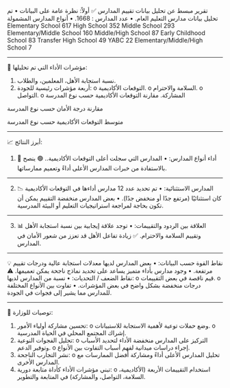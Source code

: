 تقرير مبسط عن تحليل بيانات تقييم المدارس
✅ أولاً: نظرة عامة على البيانات
•	تم تحليل بيانات مدارس التعليم العام.
•	عدد المدارس : 1668.
•	أنواع المدارس المشمولة        
Elementary School                617
High School                      352
Middle School                    293
Elementary/Middle School         160
Middle/High School                87
Early Childhood School            83
Transfer High School              49
YABC                              22
Elementary/Middle/High School      7
________________________________________
📌 مؤشرات الأداء التي تم تحليلها:
1.	نسبة استجابة الأهل، المعلمين، والطلاب.
2.	أربعة مؤشرات رئيسية للجودة:
o	التوقعات الأكاديمية.
o	السلامة والاحترام.
o	التواصل.
o	المشاركة.
مقارنة التوقعات الأكاديمية حسب نوع المدرسة
 
مقارنة درجة الأمان حسب نوع المدرسة
 

متوسط التوقعات الأكاديمية حسب نوع المدرسة
 

________________________________________

📈 أبرز النتائج:
1. 🏫 أداء أنواع المدارس:
•	المدارس التي سجلت أعلى  التوقعات الأكاديمية..
🟢 ينصح بالاستفادة من خبرات المدارس الأعلى أداءً وتعميم ممارساتها.
________________________________________
2. 📉 المدارس الاستثنائية:
•	تم تحديد عدد 12  مدارس أداءها في التوقعات الأكاديمية كان استثنائيًا (مرتفع جدًا أو منخفض جدًا).
•	بعض المدارس منخفضة التقييم يمكن أن تكون بحاجة لمراجعة استراتيجيات التعليم أو البيئة المدرسية.
________________________________________
3. 📊 العلاقة بين الردود والتقييمات:
•	توجد علاقة إيجابية بين نسبة استجابة الأهل وتقييم السلامة والاحترام.
✅ زيادة تفاعل الأهل قد تعزز من شعور الأمان في المدارس.
________________________________________
💡 نقاط القوة حسب البيانات:
•	بعض المدارس لديها معدلات استجابة عالية ودرجات تقييم مرتفعة.
•	وجود مدارس بأداء متميز يساعد على تحديد نماذج ناجحة يمكن تعميمها.
⚠️ نقاط الضعف / التحديات:
•	نسبة من المدارس لديها:
o	قيم ناقصة في بعض التقييمات.
o	درجات منخفضة بشكل واضح في بعض المؤشرات.
•	تفاوت بين الأنواع المختلفة للمدارس مما يشير إلى فجوات في الجودة.
________________________________________
📣 توصيات للوزارة:
1.	تحسين مشاركة أولياء الأمور:
o	وضع حملات توعية لأهمية الاستجابة للاستبيانات.
o	إشراك المجتمع المحلي في الحياة المدرسية.
2.	تحليل الفجوات النوعية:
o	التركيز على المدارس منخفضة الأداء لتحديد الأسباب وتوفير الدعم.
o	إجراء دراسات ميدانية لفهم أسباب التفاوت بين الأنواع.
3.	نشر التجارب الناجحة:
o	تحليل المدارس الأعلى أداءً ومشاركة أفضل الممارسات مع المدارس الأخرى.
4.	تبني مؤشرات الأداء كأداة متابعة دورية:
o	استخدام التقييمات الأربعة (الأكاديمية، السلامة، التواصل، والمشاركة) في المتابعة والتطوير.

